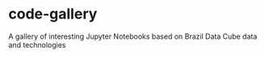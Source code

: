 # code-gallery
A gallery of interesting Jupyter Notebooks based on Brazil Data Cube data and technologies
